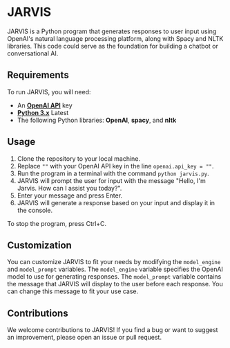 # JARVIS

JARVIS is a Python program that generates responses to user input using OpenAI's natural language processing platform, along with Spacy and NLTK libraries. This code could serve as the foundation for building a chatbot or conversational AI.

## Requirements

To run JARVIS, you will need:

-   An **[OpenAI API](https://openai.com/api/)** key
-   **[Python 3.x](https://www.python.org/downloads/)** Latest
-   The following Python libraries: **OpenAI**, **spacy**, and **nltk**


## Usage

1.  Clone the repository to your local machine.
2.  Replace `""` with your OpenAI API key in the line `openai.api_key = ""`.
3.  Run the program in a terminal with the command `python jarvis.py`.
4.  JARVIS will prompt the user for input with the message "Hello, I'm Jarvis. How can I assist you today?".
5.  Enter your message and press Enter.
6.  JARVIS will generate a response based on your input and display it in the console.

To stop the program, press Ctrl+C.

## Customization

You can customize JARVIS to fit your needs by modifying the `model_engine` and `model_prompt` variables. The `model_engine` variable specifies the OpenAI model to use for generating responses. The `model_prompt` variable contains the message that JARVIS will display to the user before each response. You can change this message to fit your use case.

## Contributions

We welcome contributions to JARVIS! If you find a bug or want to suggest an improvement, please open an issue or pull request.
